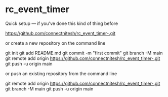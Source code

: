 # rc_event_timer

Quick setup — if you’ve done this kind of thing before

https://github.com/connectnitesh/rc_event_timer-.git

or create a new repository on the command line

git init
git add README.md
git commit -m "first commit"
git branch -M main
git remote add origin https://github.com/connectnitesh/rc_event_timer-.git
git push -u origin main

or push an existing repository from the command line

git remote add origin https://github.com/connectnitesh/rc_event_timer-.git
git branch -M main
git push -u origin main

